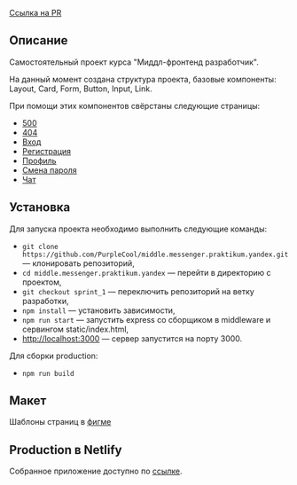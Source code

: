 [Ссылка на PR](https://github.com/PurpleCool/middle.messenger.praktikum.yandex/pull/10)
## Описание

Самостоятельный проект курса "Миддл-фронтенд разработчик".

На данный момент создана структура проекта, базовые компоненты: Layout, Card, Form, Button, Input, Link.

При помощи этих компонентов свёрстаны следующие страницы:

- [500](https://gifted-thompson-3242a4.netlify.app/500)
- [404](https://gifted-thompson-3242a4.netlify.app/404)
- [Вход](https://gifted-thompson-3242a4.netlify.app/login)
- [Регистрация](https://gifted-thompson-3242a4.netlify.app/register)
- [Профиль](https://gifted-thompson-3242a4.netlify.app/profile)
- [Смена пароля](https://gifted-thompson-3242a4.netlify.appchange_password)
- [Чат](https://gifted-thompson-3242a4.netlify.app/im)

## Установка

Для запуска проекта необходимо выполнить следующие команды:

- `git clone https://github.com/PurpleCool/middle.messenger.praktikum.yandex.git` — клонировать репозиторий,
- `cd middle.messenger.praktikum.yandex` — перейти в директорию с проектом,
- `git checkout sprint_1` — переключить репозиторий на ветку разработки,
- `npm install` — установить зависимости,
- `npm run start` — запустить express со сборщиком в middleware и сервингом static/index.html,
- [http://localhost:3000](http://localhost:3000) — сервер запустится на порту 3000.

Для сборки production:

- `npm run build`

## Макет

Шаблоны страниц в [фигме](https://www.figma.com/file/bqQ4mv6EDL6mz63wxtwtRM/messenger?node-id=0%3A1)

## Production в Netlify

Собранное приложение доступно по [ссылке](https://gifted-thompson-3242a4.netlify.app/).
